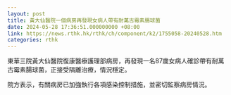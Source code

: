 ```yaml
---
layout: post
title: 黃大仙醫院一個病房再發現女病人帶有耐萬古霉素腸球菌
date: 2024-05-28 17:36:51.000000000 +08:00
link: https://news.rthk.hk/rthk/ch/component/k2/1755058-20240528.htm
categories: rthk
---
```


東華三院黃大仙醫院復康醫療護理部病房，再發現一名87歲女病人確診帶有耐萬古霉素腸球菌，正接受隔離治療，情況穩定。

院方表示，有關病房已加強執行各項感染控制措施，並密切監察病房情況。
